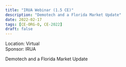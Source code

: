 ```yaml
---
title: "IRUA Webinar (1.5 CE)"
description: "Demotech and a Florida Market Update"
date: 2022-02-17
tags: [CE-ORG-O, CE-2022]
draft: false
---
```


Location: Virtual  
Sponsor: IRUA

Demotech and a Florida Market Update